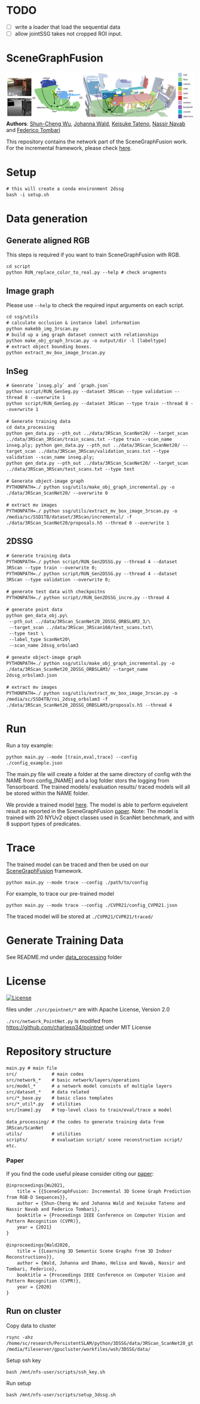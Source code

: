 # TODO
- [ ] write a loader that load the sequential data
- [ ] allow jointSSG takes not cropped ROI input.

# SceneGraphFusion
![teaser](img/teaser.png)
**Authors**: [Shun-Cheng Wu][sc], [Johanna Wald][jojo], [Keisuke Tateno][keisu], [Nassir Navab][nassir] and [Federico Tombari][fede]

[sc]:http://campar.in.tum.de/Main/ShunChengWu
[keisu]:http://campar.in.tum.de/Main/KeisukeTateno
[jojo]:http://campar.in.tum.de/Main/JohannaWald
[nassir]:http://campar.in.tum.de/Main/NassirNavabCv
[fede]:http://campar.in.tum.de/Main/FedericoTombari

This repository contains the network part of the SceneGraphFusion work. For the incremental framework,
please check [here](https://github.com/ShunChengWu/SceneGraphFusion).

# Setup 
```
# this will create a conda environment 2dssg 
bash -i setup.sh 
```

# Data generation
## Generate aligned RGB
This steps is required if you want to train SceneGraphFusion with RGB.
```
cd script
python RUN_replace_color_to_real.py --help # check arugments
```
## Image graph
Please use `--help` to check the required input arguments on each script.
```
cd ssg/utils
# calculate occlusion & instance label information
python makebb_img_3rscan.py
# build up a img graph dataset connect with relationships
python make_obj_graph_3rscan.py -o output/dir -l [labeltype]
# extract object bounding boxes.
python extract_mv_box_image_3rscan.py
```
## InSeg
```
# Geenrate `inseg.ply` and `graph.json`
python script/RUN_GenSeg.py --dataset 3RScan --type validation --thread 8 --overwrite 1
python script/RUN_GenSeg.py --dataset 3RScan --type train --thread 8 --overwrite 1

# Generate training data
cd data_processing
python gen_data.py --pth_out ../data/3RScan_ScanNet20/ --target_scan ../data/3RScan_3RScan/train_scans.txt --type train --scan_name inseg.ply; python gen_data.py --pth_out ../data/3RScan_ScanNet20/ --target_scan ../data/3RScan_3RScan/validation_scans.txt --type validation --scan_name inseg.ply;
python gen_data.py --pth_out ../data/3RScan_ScanNet20/ --target_scan ../data/3RScan_3RScan/test_scans.txt --type test

# Generate object-image graph
PYTHONPATH=./ python ssg/utils/make_obj_graph_incremental.py -o ./data/3RScan_ScanNet20/ --overwrite 0

# extract mv images
PYTHONPATH=./ python ssg/utils/extract_mv_box_image_3rscan.py -o /media/sc/SSD1TB/dataset/3RScan/incremental/ -f ./data/3RScan_ScanNet20/proposals.h5 --thread 0 --overwrite 1
```

## 2DSSG
```
# Generate training data
PYTHONPATH=./ python script/RUN_Gen2DSSG.py --thread 4 --dataset 3RScan --type train --overwrite 0;
PYTHONPATH=./ python script/RUN_Gen2DSSG.py --thread 4 --dataset 3RScan --type validation --overwrite 0;

# generate test data with checkpoitns
PYTHONPATH=./ python script//RUN_Gen2DSSG_incre.py --thread 4

# generate point data
python gen_data_obj.py\
 --pth_out ../data/3RScan_ScanNet20_2DSSG_ORBSLAM3_3/\
 --target_scan ../data/3RScan_3RScan160/test_scans.txt\
 --type test \
 --label_type ScanNet20\
 --scan_name 2dssg_orbslam3 

# geneate object-image graph
PYTHONPATH=./ python ssg/utils/make_obj_graph_incremental.py -o ./data/3RScan_ScanNet20_2DSSG_ORBSLAM3/ --target_name 2dssg_orbslam3.json

# extract mv images
PYTHONPATH=./ python ssg/utils/extract_mv_box_image_3rscan.py -o /media/sc/SSD4TB/roi_2dssg_orbslam3 -f ./data/3RScan_ScanNet20_2DSSG_ORBSLAM3/proposals.h5 --thread 4
```


# Run
Run a toy example:
```
python main.py --mode [train,eval,trace] --config ./config_example.json
```
The main.py file will create a folder at the same directory of config with the NAME from config_[NAME] and a log folder
stors the logging from Tensorboard. The trained models/ evaluation results/ traced models will all be stored within the
NAME folder.

We provide a trained model [here](https://drive.google.com/file/d/1a2q7yMNNmEpUfC1_5Wuor0qDM-sBStFZ/view?usp=sharing). The model is able to perform equivelent result as reported in the SceneGraphFusion [paper][1].
Note: The model is trained with 20 NYUv2 object classes used in ScanNet benchmark, and with 8 support types of predicates.


# Trace
The trained model can be traced and then be used on our [SceneGraphFusion](https://github.com/ShunChengWu/SceneGraphFusion) framework.

```
python main.py --mode trace --config ./path/to/config
```

For example, to trace our pre-trained model
```
python main.py --mode trace --config ./CVPR21/config_CVPR21.json
```

The traced model will be stored at
`./CVPR21/CVPR21/traced/`

# Generate Training Data
See README.md under [data_processing](data_processing/) folder

# License
[![License](https://img.shields.io/badge/License-BSD%202--Clause-orange.svg)](https://opensource.org/licenses/BSD-2-Clause)

files under `./src/pointnet/*` are with Apache License, Version 2.0

`./src/network_PointNet.py` is modifed from https://github.com/charlesq34/pointnet under MIT License


# Repository structure
```
main.py # main file
src/             # main codes
src/network_*    # basic network/layers/operations
src/model_*      # a network model consists of multiple layers
src/dataset_*    # data related
src/*_base.py    # basic class templates
src/*_util*.py   # utilities
src/[name].py    # top-level class to train/eval/trace a model

data_processing/ # the codes to generate training data from 3RScan/ScanNet
utils/           # utilities
scripts/         # evaluation script/ scene reconstruction script/ etc.
```

### Paper
If you find the code useful please consider citing our [paper](https://arxiv.org/pdf/2103.14898.pdf):

```
@inproceedings{Wu2021,
    title = {{SceneGraphFusion: Incremental 3D Scene Graph Prediction from RGB-D Sequences}},
    author = {Shun-Cheng Wu and Johanna Wald and Keisuke Tateno and Nassir Navab and Federico Tombari},
    booktitle = {Proceedings IEEE Conference on Computer Vision and Pattern Recognition (CVPR)},
    year = {2021}
}

@inproceedings{Wald2020,
    title = {{Learning 3D Semantic Scene Graphs from 3D Indoor Reconstructions}},
    author = {Wald, Johanna and Dhamo, Helisa and Navab, Nassir and Tombari, Federico},
    booktitle = {Proceedings IEEE Conference on Computer Vision and Pattern Recognition (CVPR)},
    year = {2020}
}
```


[1]: https://arxiv.org/pdf/2103.14898.pdf


## Run on cluster
Copy data to cluster

```
rsync -ahz /home/sc/research/PersistentSLAM/python/3DSSG/data/3RScan_ScanNet20_gt /media/fileserver/gpucluster/workfiles/wsh/3DSSG/data/
```
Setup ssh key
```
bash /mnt/nfs-user/scripts/ssh_key.sh
```

Run setup
```
bash /mnt/nfs-user/scripts/setup_3dssg.sh
```
